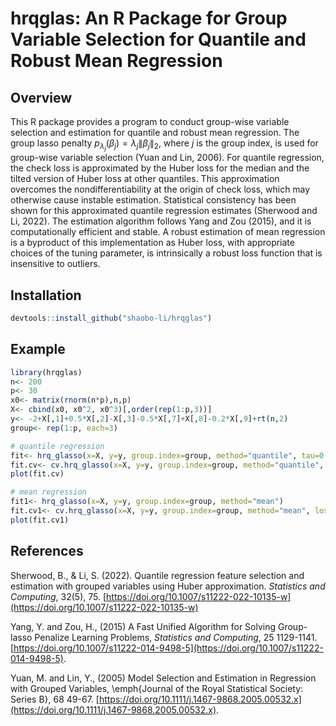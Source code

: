 # hrqglas: An R Package for Group Variable Selection for Quantile and Robust Mean Regression

## Overview

This R package provides a program to conduct group-wise variable selection and estimation for quantile and robust mean regression. The group lasso penalty $p_{\lambda_j}(\beta_j)=\lambda_j\|\beta_j\|_2$, where $j$ is the group index, is used for group-wise variable selection (Yuan and Lin, 2006). For quantile regression, the check loss is approximated by the Huber loss for the median and the tilted version of Huber loss at other quantiles. This approximation overcomes the nondifferentiability at the origin of check loss, which may otherwise cause instable estimation. Statistical consistency has been shown for this approximated quantile regression estimates (Sherwood and Li, 2022). The estimation algorithm follows Yang and Zou (2015), and it is computationally efficient and stable. A robust estimation of mean regression is a byproduct of this implementation as Huber loss, with appropriate choices of the tuning parameter, is intrinsically a robust loss function that is insensitive to outliers. 

## Installation

``` r
devtools::install_github("shaobo-li/hrqglas")
```

## Example

``` r
library(hrqglas)
n<- 200
p<- 30
x0<- matrix(rnorm(n*p),n,p)
X<- cbind(x0, x0^2, x0^3)[,order(rep(1:p,3))]
y<- -2+X[,1]+0.5*X[,2]-X[,3]-0.5*X[,7]+X[,8]-0.2*X[,9]+rt(n,2)
group<- rep(1:p, each=3)

# quantile regression
fit<- hrq_glasso(x=X, y=y, group.index=group, method="quantile", tau=0.3)
fit.cv<- cv.hrq_glasso(x=X, y=y, group.index=group, method="quantile", tau=0.3, loss="check")
plot(fit.cv)

# mean regression
fit1<- hrq_glasso(x=X, y=y, group.index=group, method="mean")
fit.cv1<- cv.hrq_glasso(x=X, y=y, group.index=group, method="mean", loss="se")
plot(fit.cv1)
```



## References

Sherwood, B., & Li, S. (2022). Quantile regression feature selection and estimation with grouped variables using Huber approximation. *Statistics and Computing*, 32(5), 75. [https://doi.org/10.1007/s11222-022-10135-w](https://doi.org/10.1007/s11222-022-10135-w)
 
Yang, Y. and Zou, H., (2015) A Fast Unified Algorithm for Solving Group-lasso Penalize Learning Problems, *Statistics and Computing*, 25 1129-1141. [https://doi.org/10.1007/s11222-014-9498-5](https://doi.org/10.1007/s11222-014-9498-5).

Yuan, M. and Lin, Y., (2005) Model Selection and Estimation in Regression with Grouped Variables, \emph{Journal of the Royal Statistical Society: Series B}, 68 49-67.  [https://doi.org/10.1111/j.1467-9868.2005.00532.x](https://doi.org/10.1111/j.1467-9868.2005.00532.x).

